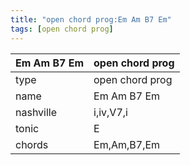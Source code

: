 ```yaml
---
title: "open chord prog:Em Am B7 Em"
tags: [open chord prog]
---
```


|Em Am B7 Em|open chord prog|
|---|---|
|type|open chord prog|
|name|Em Am B7 Em|
|nashville|i,iv,V7,i|
|tonic|E|
|chords|Em,Am,B7,Em|


